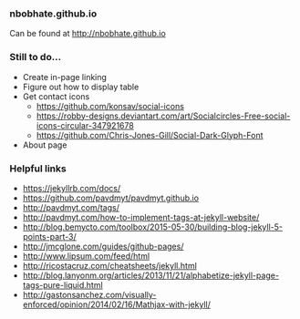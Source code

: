 ### nbobhate.github.io
Can be found at http://nbobhate.github.io

### Still to do...
- Create in-page linking
- Figure out how to display table
- Get contact icons
  - https://github.com/konsav/social-icons
  - https://robby-designs.deviantart.com/art/Socialcircles-Free-social-icons-circular-347921678
  - https://github.com/Chris-Jones-Gill/Social-Dark-Glyph-Font
- About page

### Helpful links
- https://jekyllrb.com/docs/
- https://github.com/pavdmyt/pavdmyt.github.io
- http://pavdmyt.com/tags/
- http://pavdmyt.com/how-to-implement-tags-at-jekyll-website/
- http://blog.bemycto.com/toolbox/2015-05-30/building-blog-jekyll-5-points-part-3/
- http://jmcglone.com/guides/github-pages/
- http://www.lipsum.com/feed/html
- http://ricostacruz.com/cheatsheets/jekyll.html
- http://blog.lanyonm.org/articles/2013/11/21/alphabetize-jekyll-page-tags-pure-liquid.html
- http://gastonsanchez.com/visually-enforced/opinion/2014/02/16/Mathjax-with-jekyll/
